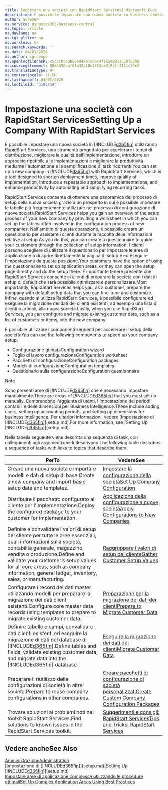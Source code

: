 ```yaml
---
title: Impostare una società con RapidStart Services| Microsoft Docs
description: È possibile impostare una nuova società in Business Central utilizzando RapidStart Services, uno strumento progettato per accelerare i tempi di distribuzione, migliorare la qualità dell'implementazione, introdurre un approccio ripetibile alle implementazioni e migliorare la produttività mediante l'automazione e la semplificazione di task ricorrenti.
author: SorenGP
ms.service: dynamics365-business-central
ms.topic: article
ms.devlang: na
ms.tgt_pltfrm: na
ms.workload: na
ms.search.keywords: ''
ms.date: 04/01/2020
ms.author: sgroespe
ms.openlocfilehash: e5cbcbccab56ed4ab7c8ac4f165e991385878056
ms.sourcegitcommit: 88e4b30eaf6fa32af0c1452ce2f85ff1111c75e2
ms.translationtype: HT
ms.contentlocale: it-CH
ms.lasthandoff: 04/01/2020
ms.locfileid: "3186734"
---
```

# <a name="setting-up-a-company-with-rapidstart-services"></a><span data-ttu-id="7c0ca-103">Impostazione una società con RapidStart Services</span><span class="sxs-lookup"><span data-stu-id="7c0ca-103">Setting Up a Company With RapidStart Services</span></span>
<span data-ttu-id="7c0ca-104">È possibile impostare una nuova società in [!INCLUDE[d365fin](includes/d365fin_md.md)] utilizzando RapidStart Services, uno strumento progettato per accelerare i tempi di distribuzione, migliorare la qualità dell'implementazione, introdurre un approccio ripetibile alle implementazioni e migliorare la produttività mediante l'automazione e la semplificazione di task ricorrenti.</span><span class="sxs-lookup"><span data-stu-id="7c0ca-104">You can set up a new company in [!INCLUDE[d365fin](includes/d365fin_md.md)] with RapidStart Services, which is a tool designed to shorten deployment times, improve quality of implementation, introduce a repeatable approach to implementations, and enhance productivity by automating and simplifying recurring tasks.</span></span>  

<span data-ttu-id="7c0ca-105">RapidStart Services consente di ottenere una panoramica del processo di setup della nuova società grazie a un prospetto in cui è possibile impostare le tabelle più frequentemente utilizzate nel processo di configurazione di nuove società.</span><span class="sxs-lookup"><span data-stu-id="7c0ca-105">RapidStart Services helps you gain an overview of the setup process of your new company by providing a worksheet in which you can set up the tables often involved in the configuration process of new companies.</span></span> <span data-ttu-id="7c0ca-106">Nell'ambito di questa operazione, è possibile creare un questionario per assistere i clienti durante la raccolta delle informazioni relative al setup.</span><span class="sxs-lookup"><span data-stu-id="7c0ca-106">As you do this, you can create a questionnaire to guide your customers through the collection of setup information.</span></span> <span data-ttu-id="7c0ca-107">I clienti possono scegliere di utilizzare il questionario per impostare le aree di applicazione o di aprire direttamente la pagina di setup e ed eseguire l'impostazione da questa posizione.</span><span class="sxs-lookup"><span data-stu-id="7c0ca-107">Your customers have the option of using the questionnaire to set up application areas, or they can open the setup page directly and do the setup there.</span></span> <span data-ttu-id="7c0ca-108">È importante tenere presente che RapidStart Services consente ai clienti di preparare la società con i dati di setup di default che sarà possibile ottimizzare e personalizzare.</span><span class="sxs-lookup"><span data-stu-id="7c0ca-108">Most importantly, RapidStart Services helps you, as a customer, prepare the company with default setup data that you can fine-tune and customize.</span></span> <span data-ttu-id="7c0ca-109">Infine, quando si utilizza RapidStart Services, è possibile configurare ed eseguire la migrazione dei dati dei clienti esistenti, ad esempio una lista di clienti o articoli, alla nuova società.</span><span class="sxs-lookup"><span data-stu-id="7c0ca-109">Lastly, when you use RapidStart Services, you can configure and migrate existing customer data, such as a list of customers or items, into the new company.</span></span>

<span data-ttu-id="7c0ca-110">È possibile utilizzare i componenti seguenti per accelerare il setup della società:</span><span class="sxs-lookup"><span data-stu-id="7c0ca-110">You can use the following components to speed up your company setup:</span></span>  

-   <span data-ttu-id="7c0ca-111">Configurazione guidata</span><span class="sxs-lookup"><span data-stu-id="7c0ca-111">Configuration wizard</span></span>  
-   <span data-ttu-id="7c0ca-112">Foglio di lavoro configurazione</span><span class="sxs-lookup"><span data-stu-id="7c0ca-112">Configuration worksheet</span></span>  
-   <span data-ttu-id="7c0ca-113">Pacchetti di configurazione</span><span class="sxs-lookup"><span data-stu-id="7c0ca-113">Configuration packages</span></span>  
-   <span data-ttu-id="7c0ca-114">Modelli di configurazione</span><span class="sxs-lookup"><span data-stu-id="7c0ca-114">Configuration templates</span></span>  
-   <span data-ttu-id="7c0ca-115">Questionario sulla configurazione</span><span class="sxs-lookup"><span data-stu-id="7c0ca-115">Configuration questionnaire</span></span>  

> [!Note]  
>  <span data-ttu-id="7c0ca-116">Sono presenti aree di [!INCLUDE[d365fin](includes/d365fin_md.md)] che è necessario impostare manualmente.</span><span class="sxs-lookup"><span data-stu-id="7c0ca-116">There are areas of [!INCLUDE[d365fin](includes/d365fin_md.md)] that you must set up manually.</span></span> <span data-ttu-id="7c0ca-117">Comprendono l'aggiunta di utenti, l'impostazione dei periodi contabili e delle dimensioni per Business Intelligence.</span><span class="sxs-lookup"><span data-stu-id="7c0ca-117">These include adding users, setting up accounting periods, and setting up dimensions for business intelligence.</span></span> <span data-ttu-id="7c0ca-118">Per ulteriori informazioni, vedere [Impostazione di [!INCLUDE[d365fin](includes/d365fin_md.md)]](setup.md).</span><span class="sxs-lookup"><span data-stu-id="7c0ca-118">For more information, see [Setting Up [!INCLUDE[d365fin](includes/d365fin_md.md)]](setup.md).</span></span>

 <span data-ttu-id="7c0ca-119">Nella tabella seguente viene descritta una sequenza di task, con collegamenti agli argomenti che li descrivono.</span><span class="sxs-lookup"><span data-stu-id="7c0ca-119">The following table describes a sequence of tasks with links to topics that describe them.</span></span>

|<span data-ttu-id="7c0ca-120">**Per**</span><span class="sxs-lookup"><span data-stu-id="7c0ca-120">**To**</span></span>|<span data-ttu-id="7c0ca-121">**Vedere**</span><span class="sxs-lookup"><span data-stu-id="7c0ca-121">**See**</span></span>|  
|------------|-------------|  
|<span data-ttu-id="7c0ca-122">Creare una nuova società e importare modelli e dati di setup di base.</span><span class="sxs-lookup"><span data-stu-id="7c0ca-122">Create a new company and import basic setup data and templates.</span></span>|[<span data-ttu-id="7c0ca-123">Impostare la configurazione della società</span><span class="sxs-lookup"><span data-stu-id="7c0ca-123">Set Up Company Configuration</span></span>](admin-set-up-company-configuration.md)|  
|<span data-ttu-id="7c0ca-124">Distribuire il pacchetto configurato al cliente per l'implementazione.</span><span class="sxs-lookup"><span data-stu-id="7c0ca-124">Deploy the configured package to your customer for implementation.</span></span>|[<span data-ttu-id="7c0ca-125">Applicazione della configurazione a nuove società</span><span class="sxs-lookup"><span data-stu-id="7c0ca-125">Apply Configurations to New Companies</span></span>](admin-apply-configuration-to-new-companies.md)|
|<span data-ttu-id="7c0ca-126">Definire e convalidare i valori di setup del cliente per tutte le aree essenziali, quali informazioni sulla società, contabilità generale, magazzino, vendita o produzione.</span><span class="sxs-lookup"><span data-stu-id="7c0ca-126">Define and validate your customer’s setup values for all core areas, such as company information, general ledger, inventory, sales, or manufacturing.</span></span>|[<span data-ttu-id="7c0ca-127">Raggruppare i valori di setup del cliente</span><span class="sxs-lookup"><span data-stu-id="7c0ca-127">Gather Customer Setup Values</span></span>](admin-gather-customer-setup-values.md)|  
|<span data-ttu-id="7c0ca-128">Configurare i record dei dati master utilizzando modelli per preparare la migrazione dei dati clienti esistenti.</span><span class="sxs-lookup"><span data-stu-id="7c0ca-128">Configure core master data records using templates to prepare to migrate existing customer data.</span></span>|[<span data-ttu-id="7c0ca-129">Preparazione per la migrazione dei dati dei clienti</span><span class="sxs-lookup"><span data-stu-id="7c0ca-129">Prepare to Migrate Customer Data</span></span>](admin-use-templates-to-prepare-customer-data-for-migration.md)|  
|<span data-ttu-id="7c0ca-130">Definire tabelle e campi, convalidare dati clienti esistenti ed eseguire la migrazione di dati nel database di [!INCLUDE[d365fin](includes/d365fin_md.md)].</span><span class="sxs-lookup"><span data-stu-id="7c0ca-130">Define tables and fields, validate existing customer data, and migrate data into the [!INCLUDE[d365fin](includes/d365fin_md.md)] database.</span></span>|[<span data-ttu-id="7c0ca-131">Eseguire la migrazione dei dati dei clienti</span><span class="sxs-lookup"><span data-stu-id="7c0ca-131">Migrate Customer Data</span></span>](admin-migrate-customer-data.md)|
|<span data-ttu-id="7c0ca-132">Preparare il riutilizzo delle configurazioni di società in altre società.</span><span class="sxs-lookup"><span data-stu-id="7c0ca-132">Prepare to reuse company configurations in other companies.</span></span>|[<span data-ttu-id="7c0ca-133">Creare pacchetti di configurazione di società personalizzati</span><span class="sxs-lookup"><span data-stu-id="7c0ca-133">Create Custom Company Configuration Packages</span></span>](admin-how-to-create-custom-company-configuration-packages.md)|
|<span data-ttu-id="7c0ca-134">Trovare soluzioni ai problemi noti nel toolkit RapidStart Services.</span><span class="sxs-lookup"><span data-stu-id="7c0ca-134">Find solutions to known issues in the RapidStart Services toolkit.</span></span>|[<span data-ttu-id="7c0ca-135">Suggerimenti e consigli: RapidStart Services</span><span class="sxs-lookup"><span data-stu-id="7c0ca-135">Tips and Tricks: RapidStart Services</span></span>](admin-tips-and-tricks-rapidstart-services.md)|  

## <a name="see-also"></a><span data-ttu-id="7c0ca-136">Vedere anche</span><span class="sxs-lookup"><span data-stu-id="7c0ca-136">See Also</span></span>  
[<span data-ttu-id="7c0ca-137">Amministrazione</span><span class="sxs-lookup"><span data-stu-id="7c0ca-137">Administration</span></span>](admin-setup-and-administration.md)  
<span data-ttu-id="7c0ca-138">[Impostazione di [!INCLUDE[d365fin](includes/d365fin_md.md)]](setup.md)</span><span class="sxs-lookup"><span data-stu-id="7c0ca-138">[Setting Up [!INCLUDE[d365fin](includes/d365fin_md.md)]](setup.md)</span></span>  
[<span data-ttu-id="7c0ca-139">Impostare aree di applicazione complesse utilizzando le procedure ottimali</span><span class="sxs-lookup"><span data-stu-id="7c0ca-139">Set Up Complex Application Areas Using Best Practices</span></span>](set-up-complex-application-areas-using-best-practices.md)   
